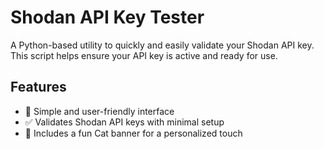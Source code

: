 # Shodan API Key Tester

A Python-based utility to quickly and easily validate your Shodan API key. This script helps ensure your API key is active and ready for use.

## Features

- 🚀 Simple and user-friendly interface
- ✅ Validates Shodan API keys with minimal setup
- 🐾 Includes a fun Cat banner for a personalized touch
